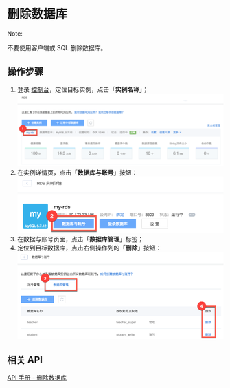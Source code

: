 # 删除数据库

<span>Note:</span><div class="alertContent">不要使用客户端或 SQL 删除数据库。</div>

## 操作步骤

1. 登录 [控制台](https://c.163.com/dashboard#/m/rds/)，定位目标实例，点击「**实例名称**」；
![](../../image/使用指南-实例-点击名称.png)
2. 在实例详情页，点击「**数据库与账号**」按钮：
![](../../image/使用指南-数据库与账号.png)
3. 在数据与账号页面，点击「**数据库管理**」标签；
4. 定位到目标数据库，点击右侧操作列的「**删除**」按钮：
![](../../image/使用指南-数据库-删除数据库.png)

## 相关 API

[API 手册 - 删除数据库](../md.html#!平台服务/RDS/API手册/删除数据库.md)